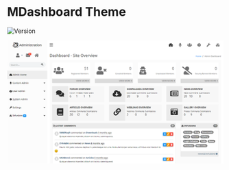# MDashboard Theme

![Version](https://img.shields.io/badge/Version-1.3-blue.svg)

![Preview](preview.png)
